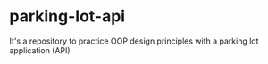 # parking-lot-api
It's a repository to practice OOP design principles with a parking lot application (API)
